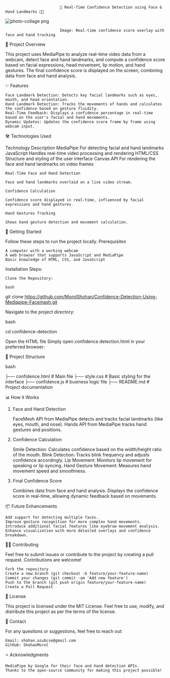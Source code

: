                             🎥 Real-Time Confidence Detection using Face & Hand Landmarks 🤖👐




![photo-collage png](https://github.com/user-attachments/assets/1c62d9fa-01a3-471f-8b3c-b98c553339f1)

                            Image: Real-time confidence score overlay with face and hand tracking

📍 Project Overview

This project uses MediaPipe to analyze real-time video data from a webcam, detect face and hand landmarks, and compute a confidence score based on facial expressions, head movement, lip motion, and hand gestures. The final confidence score is displayed on the screen, combining data from face and hand analysis.

 ✨ Features

    Face Landmark Detection: Detects key facial landmarks such as eyes, mouth, and head orientation.
    Hand Landmark Detection: Tracks the movements of hands and calculates the confidence based on gesture fluidity.
    Real-Time Feedback: Displays a confidence percentage in real-time based on the user's facial and hand movements.
    Dynamic Updates: Updates the confidence score frame by frame using webcam input.

🛠️ Technologies Used

Technology	Description
MediaPipe	For detecting facial and hand landmarks
JavaScript	Handles real-time video processing and rendering
HTML/CSS	Structure and styling of the user interface
Canvas API	For rendering the face and hand landmarks on video frames

    Real-Time Face and Hand Detection

    Face and hand landmarks overlaid on a live video stream.

    Confidence Calculation

    Confidence score displayed in real-time, influenced by facial expressions and hand gestures.

    Hand Gestures Tracking

    Shows hand gesture detection and movement calculation.

🚀 Getting Started

Follow these steps to run the project locally.
Prerequisites

    A computer with a working webcam
    A web browser that supports JavaScript and MediaPipe
    Basic knowledge of HTML, CSS, and JavaScript

Installation Steps:

    Clone the Repository:

    bash

git clone https://github.com/MorolShohan/Confidence-Detection-Using-Mediapipe-Facemash.git

Navigate to the project directory:

bash

cd confidence-detection

Open the HTML file
Simply open confidence detection.html in your preferred browser:

  

📐 Project Structure

bash 

├── confidence.html        # Main file
├── style.css         # Basic styling for the interface
├── confidence.js         # business logic file
├── README.md         # Project documentation

📊 How it Works
1. Face and Hand Detection

    FaceMesh API from MediaPipe detects and tracks facial landmarks (like eyes, mouth, and nose).
    Hands API from MediaPipe tracks hand gestures and positions.

2. Confidence Calculation

    Smile Detection: Calculates confidence based on the width/height ratio of the mouth.
    Blink Detection: Tracks blink frequency and adjusts confidence accordingly.
    Lip Movement: Monitors lip movement for speaking or lip syncing.
    Hand Gesture Movement: Measures hand movement speed and smoothness.

3. Final Confidence Score

    Combines data from face and hand analysis.
    Displays the confidence score in real-time, allowing dynamic feedback based on movements.

📦 Future Enhancements

    Add support for detecting multiple faces.
    Improve gesture recognition for more complex hand movements.
    Introduce additional facial features like eyebrow movement analysis.
    Enhance visualization with more detailed overlays and confidence breakdown.

🧑‍💻 Contributing

Feel free to submit issues or contribute to the project by creating a pull request. Contributions are welcome!

    Fork the repository
    Create a new branch (git checkout -b feature/your-feature-name)
    Commit your changes (git commit -am 'Add new feature')
    Push to the branch (git push origin feature/your-feature-name)
    Create a Pull Request

📜 License

This project is licensed under the MIT License. Feel free to use, modify, and distribute this project as per the terms of the license.

💬 Contact

For any questions or suggestions, feel free to reach out:

    Email: shohan.aiubcse@gmail.com
    GitHub: ShohanMorol

⭐ Acknowledgments

    MediaPipe by Google for their face and hand detection APIs.
    Thanks to the open-source community for making this project possible!
